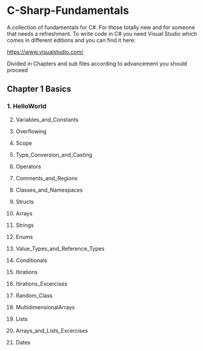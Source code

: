 # C-Sharp-Fundamentals

A collection of fundamentals for C#. For those totally new and for someone that needs a refreshment. 
To write code in C# you need Visual Studio which comes in different editions and you can find it here:

https://www.visualstudio.com/

Divided in Chapters and sub files according to advancement you should proceed

## Chapter 1 Basics

### 1. HelloWorld

2. Variables_and_Constants

3. Overflowing

4. Scope

5. Type_Conversion_and_Casting

6. Operators

7. Comments_and_Regions

8. Classes_and_Namespaces

9. Structs

10. Arrays

11. Strings

12. Enums

13. Value_Types_and_Reference_Types

14. Conditionals

15. Itirations

16. Itirations_Excercises

17. Random_Class

18. MultidimensionalArrays

19. Lists

20. Arrays_and_Lists_Excercises

21. Dates






